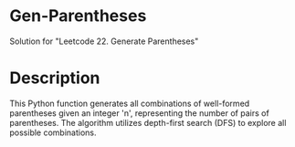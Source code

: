 # Gen-Parentheses
Solution for "Leetcode 22. Generate Parentheses"

# Description

This Python function generates all combinations of well-formed parentheses given an integer 'n', representing the number of pairs of parentheses. The algorithm utilizes depth-first search (DFS) to explore all possible combinations.

